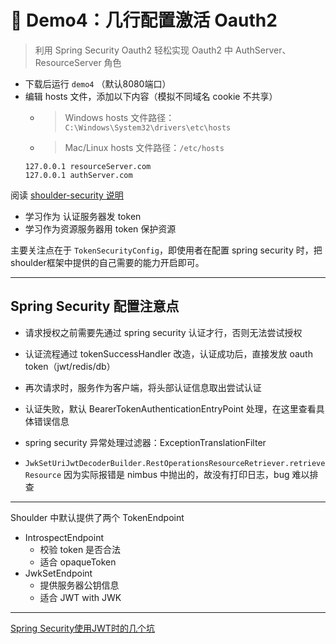# 🤩 Demo4：几行配置激活 Oauth2

> 利用 Spring Security Oauth2 轻松实现 Oauth2 中 AuthServer、ResourceServer 角色

- 下载后运行 `demo4` （默认8080端口）
- 编辑 hosts 文件，添加以下内容（模拟不同域名 cookie 不共享）
  - > Windows hosts 文件路径：`C:\Windows\System32\drivers\etc\hosts`
  - > Mac/Linux hosts 文件路径：`/etc/hosts`
  ```text
  127.0.0.1 resourceServer.com
  127.0.0.1 authServer.com
  
  ```

阅读 [shoulder-security 说明](https://github.com/ChinaLym/shoulder-framework/tree/master/shoulder-build/shoulder-starter/shoulder-starter-auth-token)

- 学习作为 认证服务器发 token
- 学习作为资源服务器用 token 保护资源

主要关注点在于 `TokenSecurityConfig`，即使用者在配置 spring security 时，把shoulder框架中提供的自己需要的能力开启即可。

---

## Spring Security 配置注意点

- 请求授权之前需要先通过 spring security 认证才行，否则无法尝试授权

- 认证流程通过 tokenSuccessHandler 改造，认证成功后，直接发放 oauth token（jwt/redis/db）

- 再次请求时，服务作为客户端，将头部认证信息取出尝试认证

- 认证失败，默认 BearerTokenAuthenticationEntryPoint 处理，在这里查看具体错误信息

- spring security 异常处理过滤器：ExceptionTranslationFilter

- `JwkSetUriJwtDecoderBuilder.RestOperationsResourceRetriever.retrieveResource` 因为实际报错是 nimbus 中抛出的，故没有打印日志，bug 难以排查

---

Shoulder 中默认提供了两个 TokenEndpoint

- IntrospectEndpoint
    - 校验 token 是否合法
    - 适合 opaqueToken
- JwkSetEndpoint
    - 提供服务器公钥信息
    - 适合 JWT with JWK

---

[Spring Security使用JWT时的几个坑](https://www.jianshu.com/p/af955c2df0be)